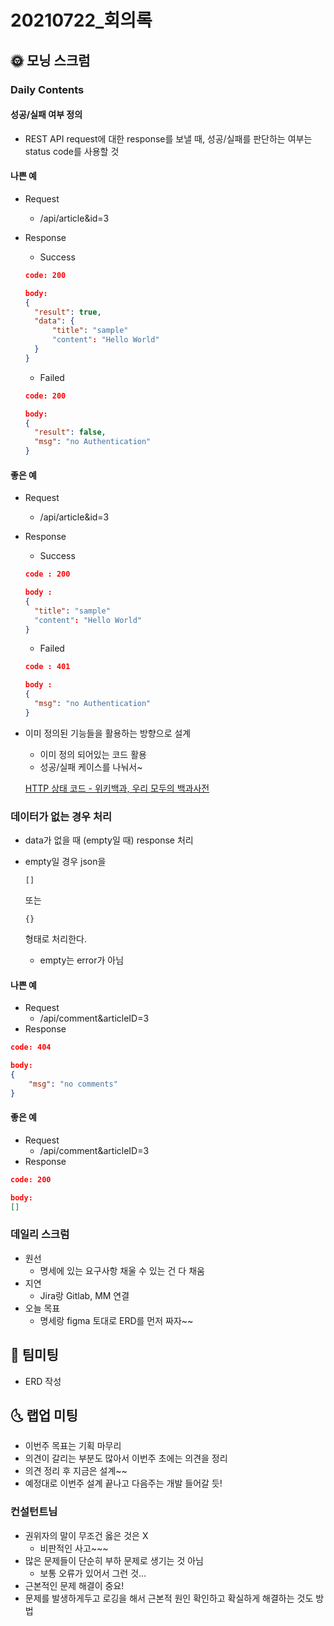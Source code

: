 # 20210722_회의록

## 🌞 모닝 스크럼

### Daily Contents

#### 성공/실패 여부 정의

- REST API request에 대한 response를 보낼 때, 성공/실패를 판단하는 여부는 status code를 사용할 것

#### 나쁜 예

- Request

  - /api/article&id=3

- Response

  - Success

  ```json
  code: 200
  
  body:
  {
  	"result": true,
  	"data": {
  		"title": "sample"
  		"content": "Hello World"
  	}
  }
  ```

  - Failed

  ```json
  code: 200
  
  body:
  {
  	"result": false,
  	"msg": "no Authentication"
  }
  ```

#### 좋은 예

- Request

  - /api/article&id=3

- Response

  - Success

  ```json
  code : 200
  
  body :
  {
  	"title": "sample"
  	"content": "Hello World"
  }
  ```

  - Failed

  ```json
  code : 401
  
  body :
  {
  	"msg": "no Authentication"
  }
  ```

- 이미 정의된 기능들을 활용하는 방향으로 설계

  - 이미 정의 되어있는 코드 활용
  - 성공/실패 케이스를 나눠서~

  [HTTP 상태 코드 - 위키백과, 우리 모두의 백과사전](https://ko.wikipedia.org/wiki/HTTP_상태_코드)

### 데이터가 없는 경우 처리

- data가 없을 때 (empty일 때) response 처리

- empty일 경우 json을 

  ```
  []
  ```

   또는 

  ```
  {}
  ```

   형태로 처리한다.

  - empty는 error가 아님

#### 나쁜 예

- Request
  - /api/comment&articleID=3
- Response

```json
code: 404

body:
{
	"msg": "no comments"
}
```

#### 좋은 예

- Request
  - /api/comment&articleID=3
- Response

```json
code: 200

body:
[]
```

### 데일리 스크럼

- 원선
  - 명세에 있는 요구사항 채울 수 있는 건 다 채움
- 지연
  - Jira랑 Gitlab, MM 연결
- 오늘 목표
  - 명세랑 figma 토대로 ERD를 먼저 짜자~~



## 🌟 팀미팅

- ERD 작성





## 🌜 랩업 미팅

- 이번주 목표는 기획 마무리
- 의견이 갈리는 부분도 많아서 이번주 초에는 의견을 정리
- 의견 정리 후 지금은 설계~~
- 예정대로 이번주 설계 끝나고 다음주는 개발 들어갈 듯!

### 컨설턴트님

- 권위자의 말이 무조건 옳은 것은 X
  - 비판적인 사고~~~
- 많은 문제들이 단순히 부하 문제로 생기는 것 아님
  - 보통 오류가 있어서 그런 것...
- 근본적인 문제 해결이 중요!
- 문제를 발생하게두고 로깅을 해서 근본적 원인 확인하고 확실하게 해결하는 것도 방법
